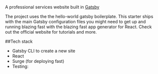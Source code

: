 A professional services website built in [Gatsby](https://www.gatsbyjs.org)

The project uses the the hello-world gatsby boilerplate. This starter ships with the main Gatsby configuration files you might need to get up and running blazing fast with the blazing fast app generator for React. Check out the official website for tutorials and more.

##Tech stack

- Gatsby CLI to create a new site
- React
- Surge (for deploying fast)
- Testing: 

